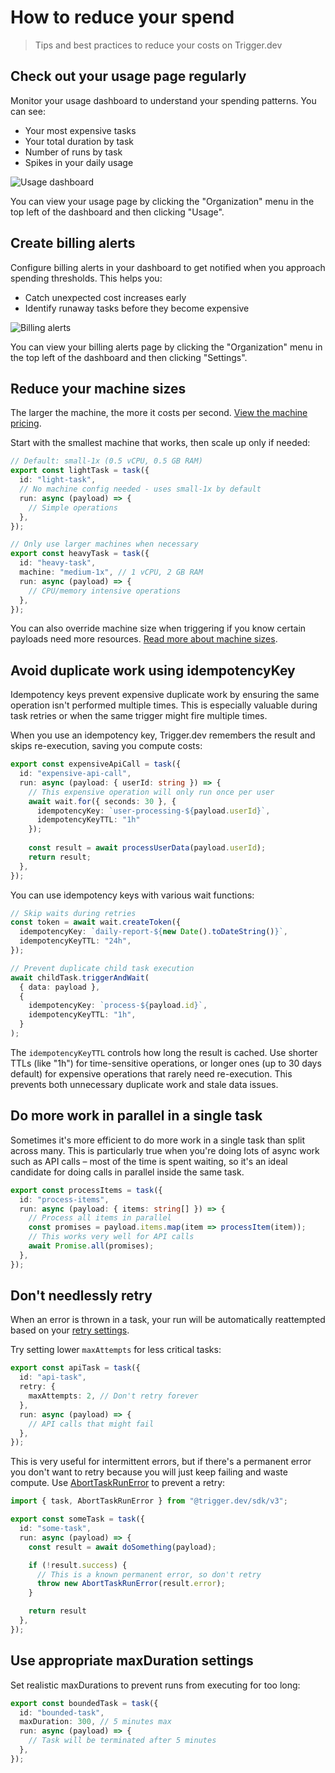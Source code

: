 # How to reduce your spend

> Tips and best practices to reduce your costs on Trigger.dev

## Check out your usage page regularly

Monitor your usage dashboard to understand your spending patterns. You can see:

* Your most expensive tasks
* Your total duration by task
* Number of runs by task
* Spikes in your daily usage

![Usage dashboard](https://mintlify.s3.us-west-1.amazonaws.com/trigger/images/usage-dashboard.png)

You can view your usage page by clicking the "Organization" menu in the top left of the dashboard and then clicking "Usage".

## Create billing alerts

Configure billing alerts in your dashboard to get notified when you approach spending thresholds. This helps you:

* Catch unexpected cost increases early
* Identify runaway tasks before they become expensive

![Billing alerts](https://mintlify.s3.us-west-1.amazonaws.com/trigger/images/billing-alerts-ui.png)

You can view your billing alerts page by clicking the "Organization" menu in the top left of the dashboard and then clicking "Settings".

## Reduce your machine sizes

The larger the machine, the more it costs per second. [View the machine pricing](https://trigger.dev/pricing#computePricing).

Start with the smallest machine that works, then scale up only if needed:

```ts
// Default: small-1x (0.5 vCPU, 0.5 GB RAM)
export const lightTask = task({
  id: "light-task",
  // No machine config needed - uses small-1x by default
  run: async (payload) => {
    // Simple operations
  },
});

// Only use larger machines when necessary
export const heavyTask = task({
  id: "heavy-task", 
  machine: "medium-1x", // 1 vCPU, 2 GB RAM
  run: async (payload) => {
    // CPU/memory intensive operations
  },
});
```

You can also override machine size when triggering if you know certain payloads need more resources. [Read more about machine sizes](/machines).

## Avoid duplicate work using idempotencyKey

Idempotency keys prevent expensive duplicate work by ensuring the same operation isn't performed multiple times. This is especially valuable during task retries or when the same trigger might fire multiple times.

When you use an idempotency key, Trigger.dev remembers the result and skips re-execution, saving you compute costs:

```ts
export const expensiveApiCall = task({
  id: "expensive-api-call",
  run: async (payload: { userId: string }) => {
    // This expensive operation will only run once per user
    await wait.for({ seconds: 30 }, { 
      idempotencyKey: `user-processing-${payload.userId}`,
      idempotencyKeyTTL: "1h" 
    });
    
    const result = await processUserData(payload.userId);
    return result;
  },
});
```

You can use idempotency keys with various wait functions:

```ts
// Skip waits during retries
const token = await wait.createToken({
  idempotencyKey: `daily-report-${new Date().toDateString()}`,
  idempotencyKeyTTL: "24h",
});

// Prevent duplicate child task execution
await childTask.triggerAndWait(
  { data: payload },
  {
    idempotencyKey: `process-${payload.id}`,
    idempotencyKeyTTL: "1h",
  }
);
```

The `idempotencyKeyTTL` controls how long the result is cached. Use shorter TTLs (like "1h") for time-sensitive operations, or longer ones (up to 30 days default) for expensive operations that rarely need re-execution. This prevents both unnecessary duplicate work and stale data issues.

## Do more work in parallel in a single task

Sometimes it's more efficient to do more work in a single task than split across many. This is particularly true when you're doing lots of async work such as API calls – most of the time is spent waiting, so it's an ideal candidate for doing calls in parallel inside the same task.

```ts
export const processItems = task({
  id: "process-items",
  run: async (payload: { items: string[] }) => {
    // Process all items in parallel
    const promises = payload.items.map(item => processItem(item));
    // This works very well for API calls
    await Promise.all(promises);
  },
});
```

## Don't needlessly retry

When an error is thrown in a task, your run will be automatically reattempted based on your [retry settings](/tasks/overview#retry-options).

Try setting lower `maxAttempts` for less critical tasks:

```ts
export const apiTask = task({
  id: "api-task",
  retry: {
    maxAttempts: 2, // Don't retry forever
  },
  run: async (payload) => {
    // API calls that might fail
  },
});
```

This is very useful for intermittent errors, but if there's a permanent error you don't want to retry because you will just keep failing and waste compute. Use [AbortTaskRunError](/errors-retrying#using-aborttaskrunerror) to prevent a retry:

```ts
import { task, AbortTaskRunError } from "@trigger.dev/sdk/v3";

export const someTask = task({
  id: "some-task",
  run: async (payload) => {
    const result = await doSomething(payload);

    if (!result.success) {
      // This is a known permanent error, so don't retry
      throw new AbortTaskRunError(result.error);
    }

    return result
  },
});
```

## Use appropriate maxDuration settings

Set realistic maxDurations to prevent runs from executing for too long:

```ts
export const boundedTask = task({
  id: "bounded-task",
  maxDuration: 300, // 5 minutes max
  run: async (payload) => {
    // Task will be terminated after 5 minutes
  },
});
```
